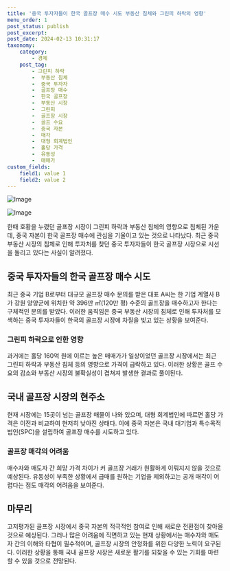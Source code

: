 ```yaml
---
title: '중국 투자자들이 한국 골프장 매수 시도 부동산 침체와 그린피 하락의 영향'
menu_order: 1
post_status: publish
post_excerpt: 
post_date: 2024-02-13 10:31:17
taxonomy:
    category:
        - 경제
    post_tag:
        - 그린피 하락
        -  부동산 침체
        -  중국 투자자
        -  골프장 매수
        -  한국 골프장
        -  부동산 시장
        -  그린피
        -  골프장 시장
        -  골프 수요
        -  중국 자본
        -  매각
        -  대형 회계법인
        -  홀당 가격
        -  유동성
        -  매매가
custom_fields:
    field1: value 1
    field2: value 2
---
```


![Image](https://imgnews.pstatic.net/image/020/2024/02/13/0003547566_001_20240213030158311.jpg?type=w647)

![Image](https://imgnews.pstatic.net/image/020/2024/02/13/0003547566_002_20240213030158338.jpg?type=w647)

한때 호황을 누렸던 골프장 시장이 그린피 하락과 부동산 침체의 영향으로 침체된 가운데, 중국 자본이 한국 골프장 매수에 관심을 기울이고 있는 것으로 나타났다. 최근 중국 부동산 시장의 침체로 인해 투자처를 찾던 중국 투자자들이 한국 골프장 시장으로 시선을 돌리고 있다는 사실이 알려졌다.
## 중국 투자자들의 한국 골프장 매수 시도
최근 중국 기업 B로부터 대규모 골프장 매수 문의를 받은 대표 A씨는 한 기업 계열사 B가 강원 양양군에 위치한 약 396만 ㎡(120만 평) 수준의 골프장을 매수하고자 한다는 구체적인 문의를 받았다. 이러한 움직임은 중국 부동산 시장의 침체로 인해 투자처를 모색하는 중국 투자자들이 한국의 골프장 시장에 차질을 빚고 있는 상황을 보여준다.
### 그린피 하락으로 인한 영향
과거에는 홀당 160억 원에 이르는 높은 매매가가 일상이었던 골프장 시장에서는 최근 그린피 하락과 부동산 침체 등의 영향으로 가격이 급락하고 있다. 이러한 상황은 골프 수요의 감소와 부동산 시장의 불확실성이 겹쳐져 발생한 결과로 풀이된다.
## 국내 골프장 시장의 현주소
현재 시장에는 15곳이 넘는 골프장 매물이 나와 있으며, 대형 회계법인에 따르면 홀당 가격은 이전과 비교하여 현저히 낮아진 상태다. 이에 중국 자본은 국내 대기업과 특수목적법인(SPC)을 설립하여 골프장 매수를 시도하고 있다.
### 골프장 매각의 어려움
매수자와 매도자 간 희망 가격 차이가 커 골프장 거래가 원활하게 이뤄지지 않을 것으로 예상된다. 유동성이 부족한 상황에서 급매를 원하는 기업을 제외하고는 공개 매각이 어렵다는 점도 매각의 어려움을 보여준다.
## 마무리
고저평가된 골프장 시장에서 중국 자본의 적극적인 참여로 인해 새로운 전환점이 찾아올 것으로 예상된다. 그러나 많은 어려움에 직면하고 있는 현재 상황에서는 매수자와 매도자 간의 이해와 타협이 필수적이며, 골프장 시장의 안정화를 위한 다양한 노력이 요구된다. 이러한 상황을 통해 국내 골프장 시장은 새로운 활기를 되찾을 수 있는 기회를 마련할 수 있을 것으로 전망된다.
